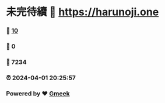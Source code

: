 # 未完待續 :link: https://harunoji.one 
### :page_facing_up: [10](https://harunoji.one/tag.html) 
### :speech_balloon: 0 
### :hibiscus: 7234 
### :alarm_clock: 2024-04-01 20:25:57 
### Powered by :heart: [Gmeek](https://github.com/Meekdai/Gmeek)
